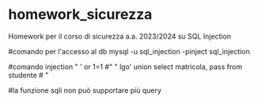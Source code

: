 # homework_sicurezza
Homework per il corso di sicurezza a.a. 2023/2024 su SQL Injection

#comando per l'accesso al db
    mysql -u sql_injection -pinject sql_injection 
    
#comando injection
    " ' or 1=1 #"
    " lgo' union select matricola, pass from studente # "

#la funzione sqli non può supportare più query